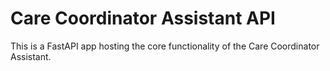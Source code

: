 # Care Coordinator Assistant API

This is a FastAPI app hosting the core functionality of the Care Coordinator Assistant.
